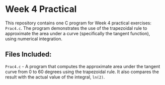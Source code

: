 # Week 4 Practical
This repository contains one C program for Week 4 practical exercises: `Prac4.c`. The program demonstrates the use of the trapezoidal rule to approximate the area under a curve (specifically the tangent function), using numerical integration.

## Files Included:
`Prac4.c` - A program that computes the approximate area under the tangent curve from 0 to 60 degrees using the trapezoidal rule. It also compares the result with the actual value of the integral, `ln(2)`.
